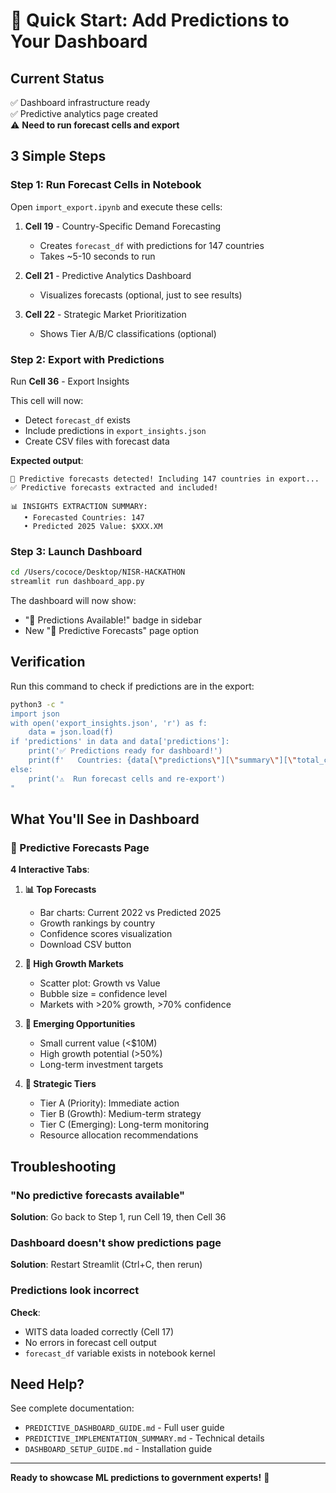 # 🚀 Quick Start: Add Predictions to Your Dashboard

## Current Status
✅ Dashboard infrastructure ready  
✅ Predictive analytics page created  
⚠️  **Need to run forecast cells and export**

## 3 Simple Steps

### Step 1: Run Forecast Cells in Notebook
Open `import_export.ipynb` and execute these cells:

1. **Cell 19** - Country-Specific Demand Forecasting
   - Creates `forecast_df` with predictions for 147 countries
   - Takes ~5-10 seconds to run

2. **Cell 21** - Predictive Analytics Dashboard  
   - Visualizes forecasts (optional, just to see results)

3. **Cell 22** - Strategic Market Prioritization
   - Shows Tier A/B/C classifications (optional)

### Step 2: Export with Predictions
Run **Cell 36** - Export Insights

This cell will now:
- Detect `forecast_df` exists
- Include predictions in `export_insights.json`
- Create CSV files with forecast data

**Expected output**:
```
🔮 Predictive forecasts detected! Including 147 countries in export...
✅ Predictive forecasts extracted and included!

📊 INSIGHTS EXTRACTION SUMMARY:
   • Forecasted Countries: 147
   • Predicted 2025 Value: $XXX.XM
```

### Step 3: Launch Dashboard
```bash
cd /Users/cococe/Desktop/NISR-HACKATHON
streamlit run dashboard_app.py
```

The dashboard will now show:
- "🔮 Predictions Available!" badge in sidebar
- New "🔮 Predictive Forecasts" page option

## Verification

Run this command to check if predictions are in the export:

```bash
python3 -c "
import json
with open('export_insights.json', 'r') as f:
    data = json.load(f)
if 'predictions' in data and data['predictions']:
    print('✅ Predictions ready for dashboard!')
    print(f'   Countries: {data[\"predictions\"][\"summary\"][\"total_countries\"]}')
else:
    print('⚠️  Run forecast cells and re-export')
"
```

## What You'll See in Dashboard

### 🔮 Predictive Forecasts Page

**4 Interactive Tabs**:

1. **📊 Top Forecasts**
   - Bar charts: Current 2022 vs Predicted 2025
   - Growth rankings by country
   - Confidence scores visualization
   - Download CSV button

2. **🚀 High Growth Markets**
   - Scatter plot: Growth vs Value
   - Bubble size = confidence level
   - Markets with >20% growth, >70% confidence

3. **🌱 Emerging Opportunities**
   - Small current value (<$10M)
   - High growth potential (>50%)
   - Long-term investment targets

4. **🎯 Strategic Tiers**
   - Tier A (Priority): Immediate action
   - Tier B (Growth): Medium-term strategy
   - Tier C (Emerging): Long-term monitoring
   - Resource allocation recommendations

## Troubleshooting

### "No predictive forecasts available"
**Solution**: Go back to Step 1, run Cell 19, then Cell 36

### Dashboard doesn't show predictions page
**Solution**: Restart Streamlit (Ctrl+C, then rerun)

### Predictions look incorrect
**Check**: 
- WITS data loaded correctly (Cell 17)
- No errors in forecast cell output
- `forecast_df` variable exists in notebook kernel

## Need Help?

See complete documentation:
- `PREDICTIVE_DASHBOARD_GUIDE.md` - Full user guide
- `PREDICTIVE_IMPLEMENTATION_SUMMARY.md` - Technical details
- `DASHBOARD_SETUP_GUIDE.md` - Installation guide

---

**Ready to showcase ML predictions to government experts!** 🎉
